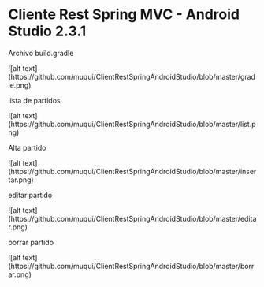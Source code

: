 <h1>Cliente Rest Spring MVC - Android Studio 2.3.1</h1>
<p>Archivo build.gradle </p>
![alt text](https://github.com/muqui/ClientRestSpringAndroidStudio/blob/master/gradle.png)
<p> lista de partidos </p>
![alt text](https://github.com/muqui/ClientRestSpringAndroidStudio/blob/master/list.png)
<p> Alta partido </p>
![alt text](https://github.com/muqui/ClientRestSpringAndroidStudio/blob/master/insertar.png)
<p>editar partido</p>
![alt text](https://github.com/muqui/ClientRestSpringAndroidStudio/blob/master/editar.png)
<p>borrar partido</p>
![alt text](https://github.com/muqui/ClientRestSpringAndroidStudio/blob/master/borrar.png)
